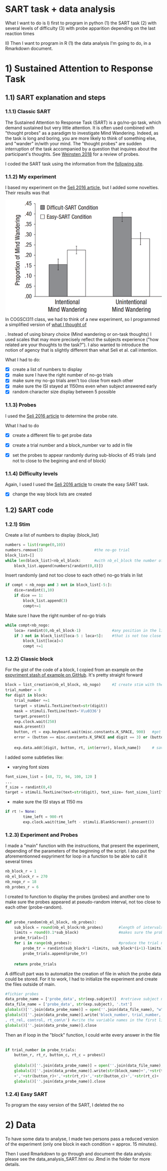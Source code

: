 # SART task + data analysis
What I want to do is
I) first to program in python (1) the SART task (2) with several levels of difficulty (3) with probe apparition depending on the last reaction times

II) Then I want to program in R (1) the data analysis I'm going to do,  in a Rmarkdown document.


# 1) Sustained Attention to Response Task

## 1.1) SART  explanation and steps
### 1.1.1) Classic SART
The Sustained Attention to Response Task (SART) is a go/no-go task, which demand sustained but very little attention. It is often used combined with "thought probes" as a paradigm to investigate Mind Wandering. Indeed, as the task is long and boring, you are more likely to think of something else, and "wander" in/with your mind. The "thought probes" are sudden interruption of the task accompanied by a question that inquires about the participant's thoughts. See [Weinsten 2018](https://link.springer.com/article/10.3758/s13428-017-0891-9) for a review of probes.

I coded the SART task using the information from the [following site](https://scienceofbehaviorchange.org/measures/sustained-attention-to-response-task/).

### 1.1.2) My experiment

I based my experiment on the [Seli 2016 article](https://doi.org/10.1016/j.concog.2016.02.002), but I added some novelties. Their results was that

![Seli 2016](Seli.png)
In COGSCI311 class, we had to think of a new experiment, so I programmed a simplified version of [what I thought of](projetv3.pdf)

. Instead of using binary choice (Mind wandering or on-task thoughts) I used scales that may more precisely reflect the subjects experience ("how related are your thoughts to the task?"). I also wanted to introduce the notion of agency that is slightly different than what Seli et al. call intention.

What I had to do:
- [x] create a list of numbers to display
- [x] make sure I have the right number of no-go trials
- [x] make sure my no-go trials aren't too close from each other
- [x] make sure the ISI stayed at 1150ms even when subject answered early
- [x] random character size display between 5 possible

### 1.1.3) Probes
I used the [Seli 2016 article](https://doi.org/10.1016/j.concog.2016.02.002) to determine the probe rate.

What I had to do
- [x] create a different file to get probe data
- [x] create a trial number and a block_number var to add in file
- [x] set the probes to appear randomly during sub-blocks of 45 trials (and not to close to the begining and end of block)


### 1.1.4) Difficulty levels
Again, I used I used the [Seli 2016 article](https://doi.org/10.1016/j.concog.2016.02.002) to create the easy SART task.
- [x] change the way block lists are created

## 1.2) SART code
### 1.2.1) Stim
Create a list of numbers to display (block_list)

```python
numbers = list(range(0,10))
numbers.remove(3)                       #the no-go trial
block_list=[]
while len(block_list)<nb_el_block:      #with nb_el_block the number of stim wanted in a block
    block_list.append(numbers[randint(0,8)])
```
Insert randomly (and not too close to each other) no-go trials in list
```python
if compt < nb_nogo and 3 not in block_list[-5:]:
    dice=randint(1,10)
    if dice == 1:
        block_list.append(3)
        compt+=1

```
Make sure I have the right number of no-go trials
```python
while compt<nb_nogo:
    loca= randint(0,nb_el_block-1)              #any position in the list I just made
    if 3 not in block_list[loca-5 : loca+5]:    #that is not too close to another no-go
        block_list[loca]=3
        compt +=1

```

### 1.2.2) Classic block
For the gist of the code of a block, I copied from an example on the [expyriment stash of example on GitHub](https://github.com/expyriment/expyriment-stash/tree/master/examples). It's pretty straight forward

```python
block = list_creation(nb_el_block, nb_nogo)     #I create stim with the code of 1.1.1)
trial_number = 0
for digit in block:
    trial_number +=1
    target = stimuli.TextLine(text=str(digit))
    mask = stimuli.TextLine(text='X\u0336')
    target.present()
    exp.clock.wait(250)
    mask.present()
    button, rt = exp.keyboard.wait(misc.constants.K_SPACE, 900)   #get response and reaction time
    error = (button == misc.constants.K_SPACE and digit == 3) or (button == [] and digit !=3)

    exp.data.add([digit, button, rt, int(error), block_name])     # save the data
```

I added some subtleties like:
- varying font sizes
```python
font_sizes_list = [48, 72, 94, 100, 120 ]
...
f_size = randint(0,4)
target = stimuli.TextLine(text=str(digit), text_size= font_sizes_list[f_size])
```
- make sure the ISI stays at 1150 ms
```python
if rt != None:
        time_left = 900-rt
        exp.clock.wait(time_left - stimuli.BlankScreen().present())
```

### 1.2.3) Experiment and Probes
I made a "main" function with the instructions, that present the experiment, depending of the parameters of the beginning of the script. I also put the aforementionned expyriment for loop in a function to be able to call it several times
```python
nb_block_r = 1
nb_el_block_r = 270
nb_nogo_r = 18
nb_probes_r = 6
```
I created to function to display the probes (probes) and another one to make sure the probes appeared at pseudo-random interval, not too close to each other (probe-random).
```python

def probe_random(nb_el_block, nb_probes):
    sub_block = round(nb_el_block/nb_probes)       #length of intervals within each a probe should appear
    limits = round(0.1*sub_block)                  #makes sure the probes aren't in the very beginning or very end of each interval
    probe_trials=[]
    for i in range(nb_probes):                     #produce the trial numbers in which probes are going to appear
        probe_tr = randint(sub_block*i +limits, sub_block*(i+1)-limits)
        probe_trials.append(probe_tr)

    return probe_trials
```


A difficult part was to automatize the creation of file in which the probe data could be stored. For it to work, I had to initialize the experiment and create the files outside of main.

```python
#fichier probes
data_probe_name = ['probe_data', str(exp.subject)]  #retrieve subject number to create the name of the variable and of the file
data_file_name = ['probe_data', str(exp.subject), '.txt']
globals()[''.join(data_probe_name)] = open(''.join(data_file_name), "w") # creates and open a file with the number of the subject in it
globals()[''.join(data_probe_name)].write('block_number, trial_number, relatedness\
, rt_rel, control, rt_con\n') #write the variable names in the first line
globals()[''.join(data_probe_name)].close
```
Then an if loop in the "block" function, I could write every answer in the file
```python

if trial_number in probe_trials:
    button_r, rt_r, button_c, rt_c = probes()

    globals()[''.join(data_probe_name)] = open(''.join(data_file_name), "a")
    globals()[''.join(data_probe_name)].write(str(block_name)+','+str(trial_number)\
    +','+str(button_r)+','+str(rt_r)+','+str(button_c)+','+str(rt_c)+ '\n')
    globals()[''.join(data_probe_name)].close
```

### 1.2.4) Easy SART
To program the easy version of the SART, I deleted the no

# 2) Data
To have some data to analyse, I made two persons pass a reduced version of the experiment (only one block in each condition = approx. 15 minutes).

Then I used Rmarkdown to go through and document the data analysis: please see the data_analysis_SART.html ou .Rmd in the folder for more details.
